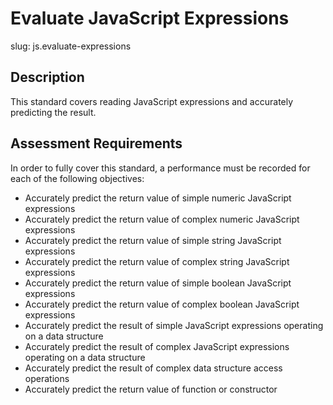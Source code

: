 
# Evaluate JavaScript Expressions

slug: js.evaluate-expressions

## Description
This standard covers reading JavaScript expressions and accurately predicting the result.

## Assessment Requirements
In order to fully cover this standard, a performance must be recorded for each of the following objectives:

- Accurately predict the return value of simple numeric JavaScript expressions
- Accurately predict the return value of complex numeric JavaScript expressions
- Accurately predict the return value of simple string JavaScript expressions
- Accurately predict the return value of complex string JavaScript expressions
- Accurately predict the return value of simple boolean JavaScript expressions
- Accurately predict the return value of complex boolean JavaScript expressions
- Accurately predict the result of simple JavaScript expressions operating on a data structure
- Accurately predict the result of complex JavaScript expressions operating on a data structure
- Accurately predict the result of complex data structure access operations
- Accurately predict the return value of function or constructor
